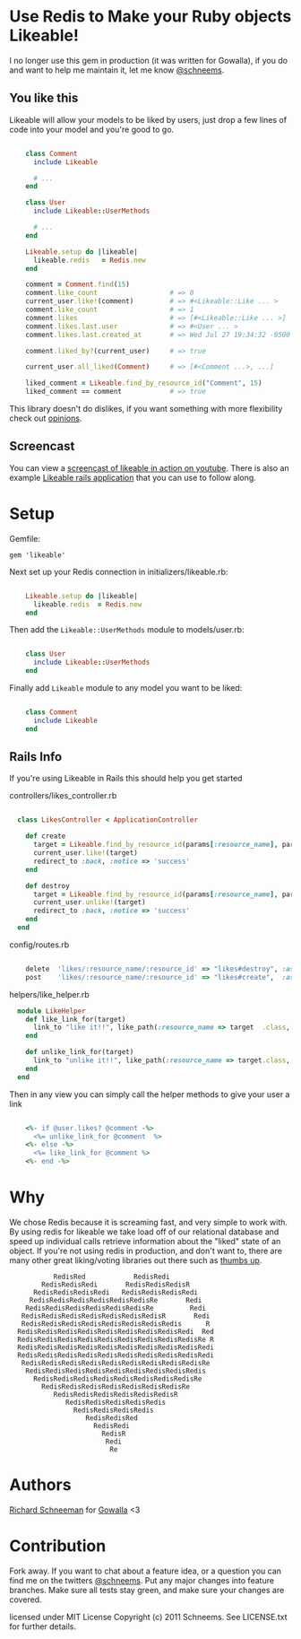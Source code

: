 Use Redis to Make your Ruby objects Likeable!
======

I no longer use this gem in production (it was written for Gowalla), if you do and want to help me maintain it, let me know [@schneems](http://twitter.com/schneems).

You like this
-------------
Likeable will allow your models to be liked by users, just drop a few lines of code into your model and you're good to go.

```ruby

    class Comment
      include Likeable

      # ...
    end

    class User
      include Likeable::UserMethods

      # ...
    end

    Likeable.setup do |likeable|
      likeable.redis   = Redis.new
    end

    comment = Comment.find(15)
    comment.like_count                  # => 0
    current_user.like!(comment)         # => #<Likeable::Like ... >
    comment.like_count                  # => 1
    comment.likes                       # => [#<Likeable::Like ... >]
    comment.likes.last.user             # => #<User ... >
    comment.likes.last.created_at       # => Wed Jul 27 19:34:32 -0500 2011

    comment.liked_by?(current_user)     # => true

    current_user.all_liked(Comment)     # => [#<Comment ...>, ...]

    liked_comment = Likeable.find_by_resource_id("Comment", 15)
    liked_comment == comment            # => true

```

This library doesn't do dislikes, if you want something with more flexibility check out  [opinions](https://github.com/leehambley/opinions).

## Screencast

You can view a [screencast of likeable in action on youtube](http://youtu.be/iJoMXUQ33Jw?hd=1). There is also an example [Likeable rails application](https://github.com/schneems/likeable_example) that you can use to follow along.



Setup
=======
Gemfile:

    gem 'likeable'

Next set up your Redis connection in initializers/likeable.rb:

```ruby

    Likeable.setup do |likeable|
      likeable.redis  = Redis.new
    end
```

Then add the `Likeable::UserMethods` module to models/user.rb:

```ruby

    class User
      include Likeable::UserMethods
    end
```

Finally add `Likeable` module to any model you want to be liked:

```ruby

    class Comment
      include Likeable
    end
```

## Rails Info
If you're using Likeable in Rails this should help you get started

 controllers/likes_controller.rb

```ruby

  class LikesController < ApplicationController

    def create
      target = Likeable.find_by_resource_id(params[:resource_name], params[:resource_id])
      current_user.like!(target)
      redirect_to :back, :notice => 'success'
    end

    def destroy
      target = Likeable.find_by_resource_id(params[:resource_name], params[:resource_id])
      current_user.unlike!(target)
      redirect_to :back, :notice => 'success'
    end
  end

```

config/routes.rb

```ruby

    delete  'likes/:resource_name/:resource_id' => "likes#destroy", :as => 'like'
    post    'likes/:resource_name/:resource_id' => "likes#create",  :as => 'like'

```

helpers/like_helper.rb

```ruby
  module LikeHelper 
    def like_link_for(target)
      link_to "like it!!", like_path(:resource_name => target  .class, :resource_id => target.id), :method => :post
    end

    def unlike_link_for(target)
      link_to "unlike it!!", like_path(:resource_name => target.class, :resource_id => target.id), :method => :delete
    end
  end
```

Then in any view you can simply call the helper methods to give your user a link

```ruby

    <%- if @user.likes? @comment -%>
      <%= unlike_link_for @comment  %>
    <%- else -%>
      <%= like_link_for @comment %>
    <%- end -%>


```

Why
===

We chose Redis because it is screaming fast, and very simple to work with. By using redis for likeable we take load off of our relational database and speed up individual calls retrieve information about the "liked" state of an object. If you're not using redis in production, and don't want to, there are many other great liking/voting libraries out there such as [thumbs up](https://github.com/brady8/thumbs_up).


               RedisRed            RedisRedi
            RedisRedisRedi       RedisRedisRedisR
          RedisRedisRedisRedi   RedisRedisRedisRedi
         RedisRedisRedisRedisRedisRedisRe       Redi
        RedisRedisRedisRedisRedisRedisRe         Redi
       RedisRedisRedisRedisRedisRedisRedisR       Redi
       RedisRedisRedisRedisRedisRedisRedisRedis      R
      RedisRedisRedisRedisRedisRedisRedisRedisRedi  Red
      RedisRedisRedisRedisRedisRedisRedisRedisRedisRe R
      RedisRedisRedisRedisRedisRedisRedisRedisRedisRedi
      RedisRedisRedisRedisRedisRedisRedisRedisRedisRedi
       RedisRedisRedisRedisRedisRedisRedisRedisRedisRe
        RedisRedisRedisRedisRedisRedisRedisRedisRedis
          RedisRedisRedisRedisRedisRedisRedisRedisRe
            RedisRedisRedisRedisRedisRedisRedisRe
               RedisRedisRedisRedisRedisRedisR
                  RedisRedisRedisRedisRedis
                    RedisRedisRedisRedis
                       RedisRedisRed
                         RedisRedi
                           RedisR
                            Redi
                             Re
Authors
=======
[Richard Schneeman](http://schneems.com) for [Gowalla](http://gowalla.com) <3


Contribution
============

Fork away. If you want to chat about a feature idea, or a question you can find me on the twitters [@schneems](http://twitter.com/schneems).  Put any major changes into feature branches. Make sure all tests stay green, and make sure your changes are covered.


licensed under MIT License
Copyright (c) 2011 Schneems. See LICENSE.txt for
further details.

